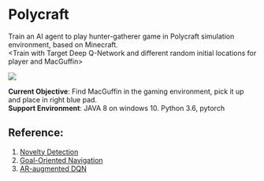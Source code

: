 # Polycraft
Train an AI agent to play hunter-gatherer game in Polycraft simulation environment, based on Minecraft. <br>
\<Train with Target Deep Q-Network and different random initial locations for player and MacGuffin\>

![](gif.gif)

**Current Objective**: Find MacGuffin in the gaming environment, pick it up and place in right blue pad. <br>
**Support Environment**: JAVA 8 on windows 10. Python 3.6, pytorch

## Reference:

1. [Novelty Detection](http://www.roboticsproceedings.org/rss13/p64.pdf)
2. [Goal-Oriented Navigation](https://www.ncbi.nlm.nih.gov/pmc/articles/PMC6339171/pdf/sensors-19-00176.pdf)
3. [AR-augmented DQN](https://ieeexplore.ieee.org/stamp/stamp.jsp?tp=&arnumber=9144838)
